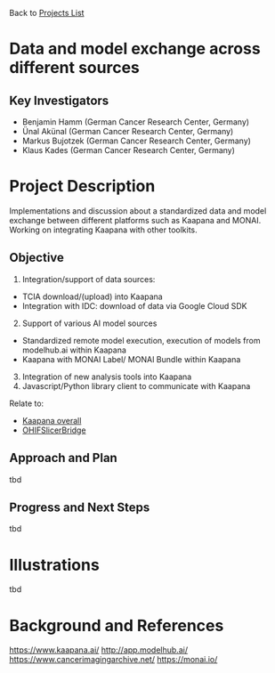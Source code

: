 Back to [Projects List](../../README.md#ProjectsList)

# Data and model exchange across different sources

## Key Investigators

- Benjamin Hamm (German Cancer Research Center, Germany)
- Ünal Akünal (German Cancer Research Center, Germany)
- Markus Bujotzek (German Cancer Research Center, Germany)
- Klaus Kades (German Cancer Research Center, Germany)

# Project Description

Implementations and discussion about a standardized data and model exchange between different platforms such as Kaapana and MONAI. Working on integrating Kaapana with other toolkits.

## Objective

<!-- Describe here WHAT you would like to achieve (what you will have as end result). -->

1. Integration/support of data sources:
- TCIA download/(upload) into Kaapana 
- Integration with IDC: download of data via Google Cloud SDK
2. Support of various AI model sources
- Standardized remote model execution, execution of models from modelhub.ai within Kaapana
- Kaapana with MONAI Label/ MONAI Bundle within Kaapana
3. Integration of new analysis tools into Kaapana
4. Javascript/Python library client to communicate with Kaapana

Relate to:
- [Kaapana overall](https://github.com/NA-MIC/ProjectWeek/tree/master/PW38_2023_GranCanaria/Projects/Kaapana_overall)
- [OHIFSlicerBridge](https://github.com/NA-MIC/ProjectWeek/blob/master/PW33_2020_GranCanaria/Projects/OHIFSlicerBridge/README.md)

## Approach and Plan

<!-- Describe here HOW you would like to achieve the objectives stated above. -->

tbd
## Progress and Next Steps

<!-- Update this section as you make progress, describing of what you have ACTUALLY DONE. If there are specific steps that you could not complete then you can describe them here, too. -->

tbd

# Illustrations

<!-- Add pictures and links to videos that demonstrate what has been accomplished.
![Description of picture](Example2.jpg)
![Some more images](Example2.jpg)
-->

tbd

# Background and References

https://www.kaapana.ai/
http://app.modelhub.ai/
https://www.cancerimagingarchive.net/
https://monai.io/

<!-- If you developed any software, include link to the source code repository. If possible, also add links to sample data, and to any relevant publications. -->